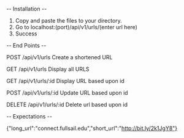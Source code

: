 -- Installation --

1. Copy and paste the files to your directory.
2. Go to localhost:(port)/api/v1/urls/(enter url here)
3. Success

-- End Points --

POST /api/v1/urls
Create a shortened URL

GET /api/v1/urls
Display all URLS

GET /api/v1/urls/:id
Display URL based upon id

POST /api/v1/urls/:id
Update URL based upon id

DELETE  /api/v1/urls/:id
Delete url based upon id


-- Expectations --

{"long_url":"connect.fullsail.edu","short_url":"http://bit.ly/2k1JgY8"}
